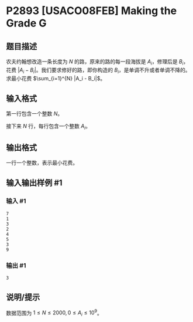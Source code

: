 # P2893 [USACO08FEB] Making the Grade G

## 题目描述

农夫约翰想改造一条长度为 $N$ 的路，原来的路的每一段海拔是 $A_i$，修理后是 $B_i$，花费 $|A_i - B_i|$。我们要求修好的路，即你构造的 $B_i$，是单调不升或者单调不降的。求最小花费 $\sum_{i=1}^{N} |A_i - B_i|$。

## 输入格式

第一行包含一个整数 $N$。

接下来 $N$ 行，每行包含一个整数 $A_i$。

## 输出格式

一行一个整数，表示最小花费。

## 输入输出样例 #1

### 输入 #1

```
7
1
3
2
4
5
3
9
```

### 输出 #1

```
3
```

## 说明/提示

数据范围为 $1\le N\le 2000, 0\le A_i\le 10^9$。